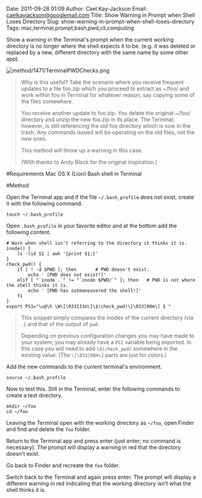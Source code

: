 Date: 2011-09-28 01:09
Author: Cael Kay-Jackson
Email: caelkayjackson@googlemail.com
Title: Show Warning in Prompt when Shell Loses Directory
Slug: show-warning-in-prompt-when-shell-loses-directory
Tags: mac,terminal,prompt,bash,pwd,cli,computing

Show a warning in the Terminal's prompt when the current working directory is no longer where the shell expects it to be. (e.g. it was deleted or replaced by a new, different directory with the same name by some other app).


![method/1471/TerminalPWDChecks.png](/static/images/method/1471/TerminalPWDChecks.png)



>Why is this useful? Take the scenario where you receive frequent updates to a file foo.zip which you proceed to extract as ~/foo/ and work within foo in Terminal for whatever reason; say copying some of the files somewhere.
>
>You receive another update to foo.zip. You delete the original ~/foo/ directory and unzip the new foo.zip in its place. The Terminal, however, is still referencing the old foo directory which is now in the trash. Any commands issued will be operating on the old files, not the new ones.
>
>This method will throw up a warning in this case.
>
>(With thanks to Andy Block for the original inspiration.)


#Requirements
Mac OS X (Lion)
Bash shell in Terminal

#Method

Open the Terminal app and if the file `~/.bash_profile` does not exist, create it with the following command.

`touch ~/.bash_profile`



Open `.bash_profile` in your favorite editor and at the bottom add the following content.

    # Warn when shell isn't referring to the directory it thinks it is.  
    inode() {  
        ls -lid $1 | awk '{print $1;}'  
    }  
    check_pwd() {  
        if [ ! -d $PWD ]; then       # PWD doesn't exist.  
            echo ' [PWD does not exist!]'  
        elif [ "`inode .`" != "`inode $PWD/`" ]; then   # PWD is not where the shell thinks it is.  
            echo ' [PWD has outmaneuvered the shell!]'  
        fi  
    }  
    export PS1="\u@\h \W\[\033[31m\]\$(check_pwd)\[\033[00m\] $ "



>This snippet simply compares the inodes of the current directory (via `.`) and that of the output of `pwd`.
>
>Depending on previous configuration changes you may have made to your system, you may already have a `PS1` variable being exported. In this case you will need to add `\$(check_pwd)` somewhere in the existing value. (The `\[\033[00m\]` parts are just for colors.)


Add the new commands to the current terminal's environment.

`source ~/.bash_profile`




Now to test this. Still in the Terminal, enter the following commands to create a test directory.

`mkdir ~/foo`  
`cd ~/foo`



Leaving the Terminal open with the working directory as `~/foo`, open Finder and find and delete the `foo` folder.



Return to the Terminal app and press enter (just enter; no command is necessary). The prompt will display a warning in red that the directory doesn't exist.



Go back to Finder and recreate the `foo` folder.



Switch back to the Terminal and again press enter. The prompt will display a different warning in red indicating that the working directory isn't what the shell thinks it is.







